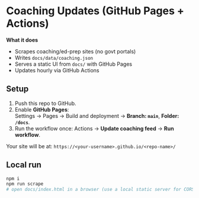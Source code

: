 # Coaching Updates (GitHub Pages + Actions)

**What it does**
- Scrapes coaching/ed-prep sites (no govt portals)
- Writes `docs/data/coaching.json`
- Serves a static UI from `docs/` with GitHub Pages
- Updates hourly via GitHub Actions

## Setup
1. Push this repo to GitHub.
2. Enable **GitHub Pages**:  
   Settings → Pages → Build and deployment → **Branch: `main`**, **Folder: `/docs`**.
3. Run the workflow once: Actions → **Update coaching feed** → **Run workflow**.

Your site will be at: `https://<your-username>.github.io/<repo-name>/`

## Local run
```bash
npm i
npm run scrape
# open docs/index.html in a browser (use a local static server for CORS if needed)
